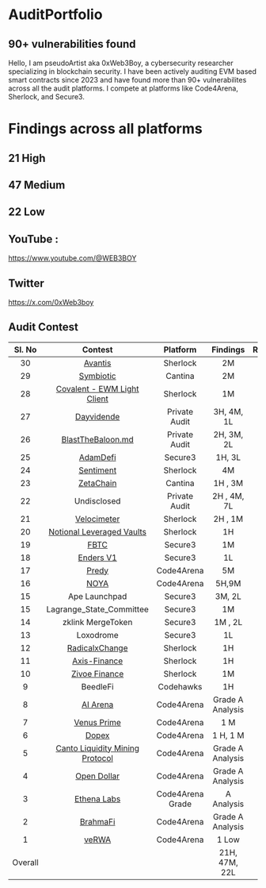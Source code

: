 # AuditPortfolio
## 90+ vulnerabilities found 
Hello, I am pseudoArtist aka 0xWeb3Boy, a cybersecurity researcher specializing in blockchain security. I have been actively auditing EVM based smart contracts since 2023 and have found more than 90+ vulnerabilites across all the audit platforms. I compete at platforms like Code4Arena, Sherlock, and Secure3.

# Findings across all platforms

## 21 High 
## 47 Medium 
## 22 Low 



## YouTube :
https://www.youtube.com/@WEB3BOY
## Twitter
https://x.com/0xWeb3boy




## Audit Contest

| Sl. No| Contest | Platform | Findings | Rankings | 
|:--:|:--:|:--:|:--:|:--:|
|30| [Avantis](https://audits.sherlock.xyz/contests/485/leaderboard) | Sherlock |  2M | #13 |  
|29| [Symbiotic](https://cantina.xyz/competitions/8bab566e-a6d4-4c1b-9f28-71a94bfd1da2/leaderboard) | Cantina |  2M | #7 |  
|28| [Covalent - EWM Light Client](https://audits.sherlock.xyz/contests/618/leaderboard) | Sherlock |  1M | #3 |  
|27| [Dayvidende](https://github.com/user-attachments/files/17892788/DVE_AuditReport.md)| Private Audit |  3H, 4M, 1L ||  
|26| [BlastTheBaloon.md](https://github.com/user-attachments/files/17903931/BTB_Audit_Report.md) | Private Audit |  2H, 3M, 2L |  |  
|25| [AdamDefi](https://app.secure3.io/b14f6c27c9?tab=submission) | Secure3| 1H, 3L |  |  
|24| [Sentiment](https://github.com/sherlock-audit/2024-06-velocimeter-judging/issues) | Sherlock |  4M | #17 |  
|23| [ZetaChain](https://cantina.xyz/competitions/80a33cf0-ad69-4163-a269-d27756aacb5e/leaderboard) | Cantina |1H , 3M | #20 |  
|22| Undisclosed |Private Audit| 2H , 4M, 7L|  |  
|21| [Velocimeter](https://github.com/sherlock-audit/2024-06-velocimeter-judging/issues) | Sherlock | 2H , 1M | -- |  
|20| [Notional Leveraged Vaults](https://github.com/sherlock-audit/2024-06-leveraged-vaults-judging/issues/28) |Sherlock| 1H | -- |  
|19| [FBTC](https://app.secure3.io/614576bf93?tab=winners) | Secure3 |1M | #7 |  
|18| [Enders V1](https://app.secure3.io/16a8f0eebf?tab=winners) | Secure3| 1L | #15 |  
|17| [Predy](https://code4rena.com/audits/2024-05-predy#top) | Code4Arena|5M | #18  |  
|16| [NOYA](https://code4rena.com/audits/2024-04-noya#top) | Code4Arena|5H,9M | #21 | 
|15| Ape Launchpad | Secure3|3M, 2L | #4  |
|15| Lagrange_State_Committee| Secure3 |1M | #4  | 
|14| zklink MergeToken| Secure3 |1M , 2L | - |
|13| Loxodrome| Secure3 |1L | --  | 
|12| [RadicalxChange](https://audits.sherlock.xyz/contests/191/leaderboard) | Sherlock|1H | #4  | 
|11| [Axis-Finance](https://audits.sherlock.xyz/contests/206/leaderboard) | Sherlock|1H | #10  | 
|10| [Zivoe Finance](https://audits.sherlock.xyz/contests/280/leaderboard) | Sherlock |1M |  |  
|9| BeedleFi | Codehawks |1H | #113 |  
|8| [AI Arena](https://code4rena.com/audits/2024-02-ai-arena#top) | Code4Arena|Grade A Analysis | #38  | 
|7| [Venus Prime](https://code4rena.com/audits/2023-09-venus-prime) |Code4Arena |1 M | #53  |  
|6| [Dopex](https://code4rena.com/audits/2023-08-dopex) |Code4Arena |1 H, 1 M | #110  |
|5| [Canto Liquidity Mining Protocol](https://code4rena.com/audits/2023-10-canto-liquidity-mining-protocol) |Code4Arena| Grade A Analysis | #9 |
|4| [Open Dollar](https://code4rena.com/audits/2023-10-open-dollar) | Code4Arena|Grade A Analysis | 
|3| [Ethena Labs](https://code4rena.com/audits/2023-10-ethena-labs) |Code4Arena Grade| A Analysis  |  
|2| [BrahmaFi](https://code4rena.com/reports/2023-10-brahma) |Code4Arena| Grade A Analysis | #28 | 
|1| [veRWA](https://code4rena.com/reports/2023-08-verwa) |Code4Arena| 1 Low | #104 | 
| Overall |  || 21H, 47M, 22L  ||








